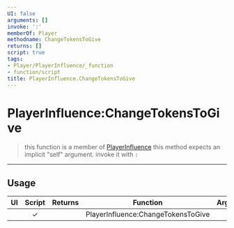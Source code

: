```yaml
---
UI: false
arguments: []
invoke: ':'
memberOf: Player
methodname: ChangeTokensToGive
returns: []
script: true
tags:
- Player/PlayerInfluence/_function
- function/script
title: PlayerInfluence.ChangeTokensToGive
---
```

# PlayerInfluence:ChangeTokensToGive
> this function is a member of [PlayerInfluence](civ-6/lua/PlayerInfluence.md)
> this method expects an implicit "self" argument. invoke it with `:`
-----
## Usage
|  UI | Script | Returns | Function | Arguments |
|:---:|:------:|-------:|:--------:|:---------|
| |✓||PlayerInfluence:ChangeTokensToGive||
